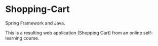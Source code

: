 # Shopping-Cart
Spring Framework and Java.

This is a resulting web application (Shopping Cart) from an online self-learning course.
